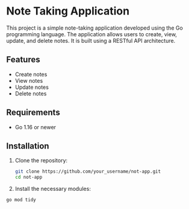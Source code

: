 # Note Taking Application

This project is a simple note-taking application developed using the Go programming language. The application allows users to create, view, update, and delete notes. It is built using a RESTful API architecture.

## Features

- Create notes
- View notes
- Update notes
- Delete notes

## Requirements

- Go 1.16 or newer

## Installation

1. Clone the repository:

   ```bash
   git clone https://github.com/your_username/not-app.git
   cd not-app

2. Install the necessary modules:
   
  ```bash
  go mod tidy

